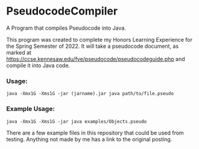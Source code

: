 # PseudocodeCompiler
A Program that compiles Pseudocode into Java.

This program was created to complete my Honors Learning Experience for the Spring Semester of 2022.
It will take a pseudocode document, as marked at https://ccse.kennesaw.edu/fye/pseudocode/pseudocodeguide.php
and compile it into Java code.


### Usage:

`java -Xmx1G -Xms1G -jar (jarname).jar java path/to/file.pseudo`



### Example Usage:

`java -Xmx1G -Xms1G -jar java examples/Objects.pseudo`


There are a few example files in this repository that could be used from testing. Anything not made by me has a link to the original posting.
